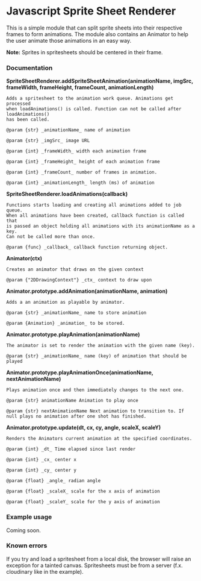 # Javascript Sprite Sheet Renderer

This is a simple module that can split sprite sheets into
their respective frames to form animations. The module 
also contains an Animator to help the user animate those
animations in an easy way. 

 __Note:__ Sprites in spritesheets should be centered in their frame.

### Documentation

__SpriteSheetRenderer.addSpriteSheetAnimation(animationName, imgSrc, frameWidth, frameHeight, frameCount, animationLength)__

    Adds a spritesheet to the animation work queue. Animations get processed
    when loadAnimations() is called. Function can not be called after loadAnimations()
    has been called.
    
    @param {str} _animationName_ name of animation
    
    @param {str} _imgSrc_ image URL
    
    @param {int} _frameWidth_ width each animation frame
    
    @param {int} _frameHeight_ height of each animation frame
    
    @param {int} _frameCount_ number of frames in animation.
    
    @param {int} _animationLength_ length (ms) of animation

__SpriteSheetRenderer.loadAnimations(callback)__

    Functions starts loading and creating all animations added to job queue.
    When all animations have been created, callback function is called that
    is passed an object holding all animations with its animationName as a key.
    Can not be called more than once.
    
    @param {func} _callback_ callback function returning object.

__Animator(ctx)__

    Creates an animator that draws on the given context

    @param {"2DDrawingContext"} _ctx_ context to draw upon

__Animator.prototype.addAnimation(animationName, animation)__

    Adds a an animation as playable by animator.

    @param {str} _animationName_ name to store animation

    @param {Animation} _animation_ to be stored.

__Animator.prototype.playAnimation(animationName)__ 

    The animator is set to render the animation with the given name (key).

    @param {str} _animationName_ name (key) of animation that should be played

__Animator.prototype.playAnimationOnce(animationName, nextAnimationName)__ 

    Plays animation once and then immediately changes to the next one.

    @param {str} animationName Animation to play once
    
    @param {str} nextAnimationName Next animation to transition to. If null plays no animation after one shot has finished.

__Animator.prototype.update(dt, cx, cy, angle, scaleX, scaleY)__

    Renders the Animators current animation at the specified coordinates.

    @param {int} _dt_ Time elapsed since last render

    @param {int} _cx_ center x

    @param {int} _cy_ center y

    @param {float} _angle_ radian angle

    @param {float} _scaleX_ scale for the x axis of animation

    @param {float} _scaleY_ scale for the y axis of animation

### Example usage

Coming soon.

### Known errors

If you try and load a spritesheet from a local disk, the browser will
raise an exception for a tainted canvas. Spritesheets must be from a
server (f.x. cloudinary like in the example).
